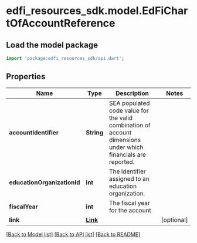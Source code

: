 # edfi_resources_sdk.model.EdFiChartOfAccountReference

## Load the model package
```dart
import 'package:edfi_resources_sdk/api.dart';
```

## Properties
Name | Type | Description | Notes
------------ | ------------- | ------------- | -------------
**accountIdentifier** | **String** | SEA populated code value for the valid combination of account dimensions under which financials are reported. | 
**educationOrganizationId** | **int** | The identifier assigned to an education organization. | 
**fiscalYear** | **int** | The fiscal year for the account | 
**link** | [**Link**](Link.md) |  | [optional] 

[[Back to Model list]](../README.md#documentation-for-models) [[Back to API list]](../README.md#documentation-for-api-endpoints) [[Back to README]](../README.md)


